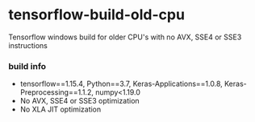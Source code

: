 # tensorflow-build-old-cpu
Tensorflow windows build for older CPU's with no AVX, SSE4 or SSE3 instructions

### build info
* tensorflow==1.15.4, Python==3.7, Keras-Applications==1.0.8, Keras-Preprocessing==1.1.2, numpy<1.19.0
* No AVX, SSE4 or SSE3 optimization
* No XLA JIT optimization
